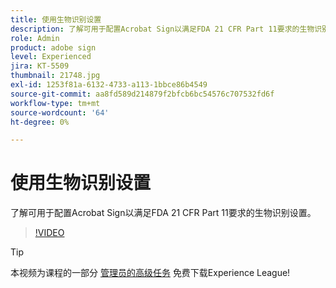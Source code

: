 ```yaml
---
title: 使用生物识别设置
description: 了解可用于配置Acrobat Sign以满足FDA 21 CFR Part 11要求的生物识别设置
role: Admin
product: adobe sign
level: Experienced
jira: KT-5509
thumbnail: 21748.jpg
exl-id: 1253f81a-6132-4733-a113-1bbce86b4549
source-git-commit: aa8fd589d214879f2bfcb6bc54576c707532fd6f
workflow-type: tm+mt
source-wordcount: '64'
ht-degree: 0%

---
```


# 使用生物识别设置

了解可用于配置Acrobat Sign以满足FDA 21 CFR Part 11要求的生物识别设置。

>[!VIDEO](https://video.tv.adobe.com/v/21748?quality=12&learn=on&hidetitle=true)

>[!TIP]
>
>本视频为课程的一部分 [管理员的高级任务](https://experienceleague.adobe.com/?recommended=Sign-A-1-2020.1) 免费下载Experience League!
